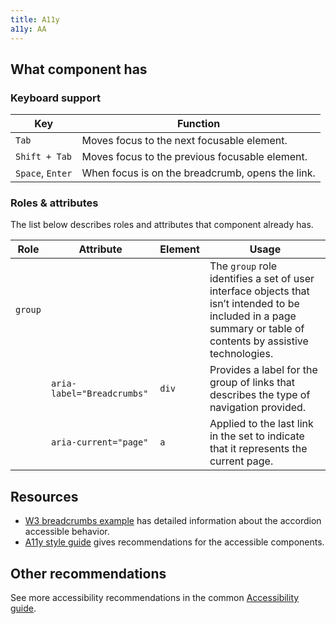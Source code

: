 ```yaml
---
title: A11y
a11y: AA
---
```


## What component has

### Keyboard support

| Key              | Function                                         |
| ---------------- | ------------------------------------------------ |
| `Tab`            | Moves focus to the next focusable element.       |
| `Shift + Tab`    | Moves focus to the previous focusable element.   |
| `Space`, `Enter` | When focus is on the breadcrumb, opens the link. |

### Roles & attributes

The list below describes roles and attributes that component already has.

| Role    | Attribute                 | Element | Usage                                                                                                                                                             |
| ------- | ------------------------- | ------- | ----------------------------------------------------------------------------------------------------------------------------------------------------------------- |
| `group` |                           |         | The `group` role identifies a set of user interface objects that isn’t intended to be included in a page summary or table of contents by assistive technologies. |
|         | `aria-label="Breadcrumbs"` | `div`   | Provides a label for the group of links that describes the type of navigation provided.                                                                             |
|         | `aria-current="page"`     | `a`     | Applied to the last link in the set to indicate that it represents the current page.                                                                              |

## Resources

- [W3 breadcrumbs example](https://www.w3.org/TR/wai-aria-practices-1.1/examples/breadcrumb/index.html) has detailed information about the accordion accessible behavior.
- [A11y style guide](https://a11y-style-guide.com/style-guide/section-navigation.html) gives recommendations for the accessible components.

## Other recommendations

See more accessibility recommendations in the common [Accessibility guide](/core-principles/a11y/).
